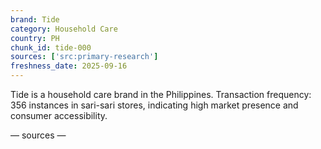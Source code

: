 ```yaml
---
brand: Tide
category: Household Care
country: PH
chunk_id: tide-000
sources: ['src:primary-research']
freshness_date: 2025-09-16
---
```


Tide is a household care brand in the Philippines. Transaction frequency: 356 instances in sari-sari stores, indicating high market presence and consumer accessibility.

— sources —
